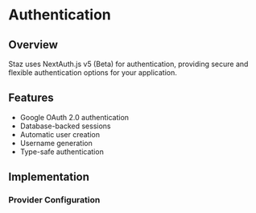 # Authentication

## Overview

Staz uses NextAuth.js v5 (Beta) for authentication, providing secure and flexible authentication options for your application.

## Features

- Google OAuth 2.0 authentication
- Database-backed sessions
- Automatic user creation
- Username generation
- Type-safe authentication

## Implementation

### Provider Configuration 